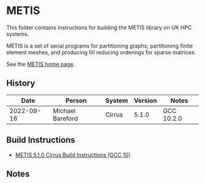 METIS
=====

This folder contains instructions for building the METIS library on UK HPC systems.

METIS is a set of serial programs for partitioning graphs, partitioning finite element meshes,
and producing fill reducing orderings for sparse matrices.

See the [METIS home page](http://glaros.dtc.umn.edu/gkhome/metis/metis/overview).

History
-------

 Date | Person | System | Version | Notes
 ---- | ------ | ------ | ------- | -----
 2022-09-16 | Michael Bareford | Cirrus | 5.1.0 | GCC 10.2.0

Build Instructions
------------------

* [METIS 5.1.0 Cirrus Build Instructions (GCC 10)](build_metis_5.1.0_cirrus_gcc10.md)

Notes
-----

